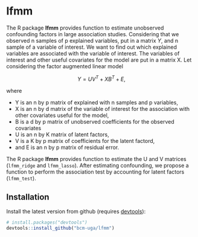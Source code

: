 
# lfmm
The R package **lfmm** provides function to estimate unobserved confounding
factors in large association studies. Considering that we observed n samples
of p explained variables, put in a matrix $Y$, and n sample of a variable of
interest. We want to find out which explained variables are associated with the
variable of interest. The variables of interest and other useful covariates for
the model are put in a matrix X. Let considering the factor augmented linear
model 

$$
Y = U V^T + X B^T + E,
$$

where

- Y is an n by p matrix of explained with n samples and p variables,
- X is an n by d matrix of the variable of interest for the association with
  other covariates useful for the model, 
- B is a d by p matrix of unobserved coefficients for the observed
  covariates
- U is an n by K matrix of latent factors,
- V is a K by p matrix of coefficients for the latent factord, 
- and E is an n by p matrix of residual error.

The R package **lfmm** provides function to estimate the U and V matrices
(`lfmm_ridge` and `lfmm_lasso`). After estimating confounding, we propose a
function to perform the association test by accounting for latent factors
(`lfmm_test`).

## Installation

Install the latest version from github (requires [devtools](https://github.com/hadley/devtools)):
```R
# install.packages("devtools")
devtools::install_github("bcm-uga/lfmm")
```

